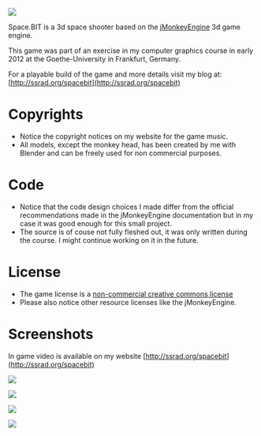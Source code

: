 ![](https://raw.github.com/srad/SpaceBIT/master/data/pics/spacebit2.png)

Space.BIT is a 3d space shooter based on the [jMonkeyEngine](http://jmonkeyengine.org/) 3d game engine.

This game was part of an exercise in my computer graphics course in early 2012 at the Goethe-University in Frankfurt, Germany.

For a playable build of the game and more details visit my blog at: [http://ssrad.org/spacebit](http://ssrad.org/spacebit)

# Copyrights

* Notice the copyright notices on my website for the game music.
* All models, except the monkey head, has been created by me with Blender and can be freely used for non commercial purposes.

# Code

* Notice that the code design choices I made differ from the official recommendations made in the jMonkeyEngine documentation but in my case it was good enough for this small project.
* The source is of couse not fully fleshed out, it was only written during the course. I might continue working on it in the future.

# License

* The game license is a [non-commercial creative commons license](http://creativecommons.org/licenses/by-nc-sa/2.0/)
* Please also notice other resource licenses like the jMonkeyEngine.

# Screenshots

In game video is available on my website [http://ssrad.org/spacebit](http://ssrad.org/spacebit)

![](https://raw.github.com/srad/SpaceBIT/master/data/pics/title-screen.png)

![](https://raw.github.com/srad/SpaceBIT/master/data/pics/level2.png)

![](https://raw.github.com/srad/SpaceBIT/master/data/pics/gameover.png)

![](https://raw.github.com/srad/SpaceBIT/master/data/pics/win.png)


